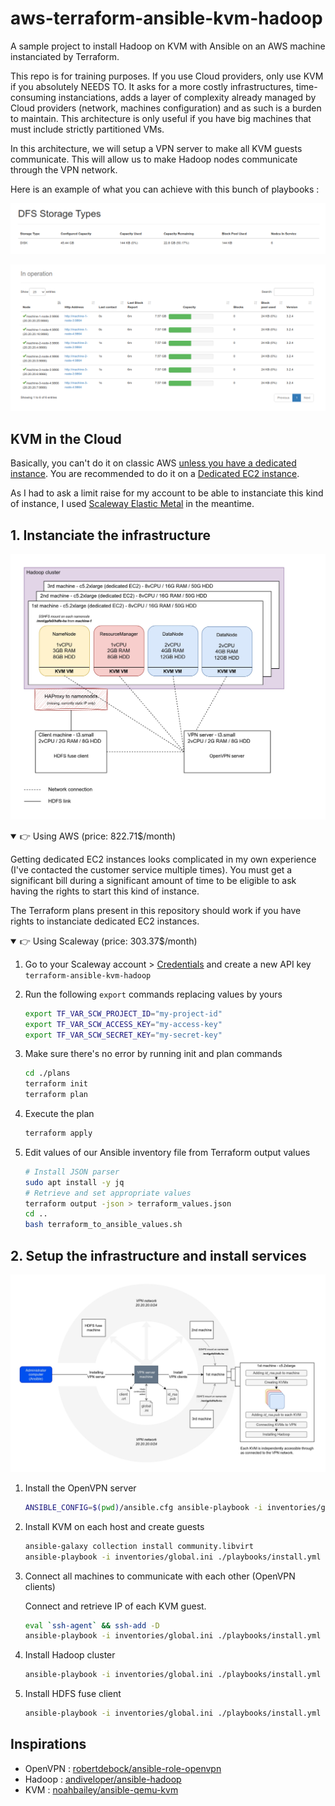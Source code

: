# aws-terraform-ansible-kvm-hadoop

A sample project to install Hadoop on KVM with Ansible on an AWS machine instanciated by Terraform.

This repo is for training purposes. If you use Cloud providers, only use KVM if you absolutely NEEDS TO. It asks for a more costly infrastructures, time-consuming instanciations, adds a layer of complexity already managed by Cloud providers (network, machines configuration) and as such is a burden to maintain. This architecture is only useful if you have big machines that must include strictly partitioned VMs.

In this architecture, we will setup a VPN server to make all KVM guests communicate. This will allow us to make Hadoop nodes communicate through the VPN network.

Here is an example of what you can achieve with this bunch of playbooks :

![DFS storage types tab](./dfs_storage_type.png)

![Hadoop cluster live datanodes](./datanodes_alive.png)

## KVM in the Cloud

Basically, you can't do it on classic AWS [unless you have a dedicated instance](https://aws.amazon.com/blogs/aws/new-amazon-ec2-bare-metal-instances-with-direct-access-to-hardware). You are recommended to do it on a [Dedicated EC2 instance](https://aws.amazon.com/ec2/pricing/dedicated-instances).

As I had to ask a limit raise for my account to be able to instanciate this kind of instance, I used [Scaleway Elastic Metal](https://www.scaleway.com/en/elastic-metal/) in the meantime.

## 1. Instanciate the infrastructure

![Architecture schema](./schema.jpg)

<details open>
<summary>👉 Using AWS (price: 822.71$/month)</summary>

Getting dedicated EC2 instances looks complicated in my own experience (I've contacted the customer service multiple times). You must get a significant bill during a significant amount of time to be eligible to ask having the rights to start this kind of instance.

The Terraform plans present in this repository should work if you have rights to instanciate dedicated EC2 instances.

</details>

<details open>
<summary>👉 Using Scaleway (price: 303.37$/month)</summary>

1. Go to your Scaleway account > [Credentials](https://console.scaleway.com/project/credentials) and create a new API key `terraform-ansible-kvm-hadoop`

2. Run the following `export` commands replacing values by yours

    ```bash
    export TF_VAR_SCW_PROJECT_ID="my-project-id"
    export TF_VAR_SCW_ACCESS_KEY="my-access-key"
    export TF_VAR_SCW_SECRET_KEY="my-secret-key"
    ```

3. Make sure there's no error by running init and plan commands

    ```bash
    cd ./plans
    terraform init
    terraform plan
    ```

4. Execute the plan

    ```bash
    terraform apply
    ```

5. Edit values of our Ansible inventory file from Terraform output values

    ```bash
    # Install JSON parser
    sudo apt install -y jq
    # Retrieve and set appropriate values
    terraform output -json > terraform_values.json
    cd ..
    bash terraform_to_ansible_values.sh
    ```

</details>

## 2. Setup the infrastructure and install services

![Chaining of Ansible's playbook actions](./chaining.jpg)

1. Install the OpenVPN server

    ```bash
    ANSIBLE_CONFIG=$(pwd)/ansible.cfg ansible-playbook -i inventories/global.ini ./playbooks/install.yml --extra-vars @./vars/all.yml -t vpn-server
    ```

2. Install KVM on each host and create guests

    ```bash
    ansible-galaxy collection install community.libvirt
    ansible-playbook -i inventories/global.ini ./playbooks/install.yml --extra-vars @./vars/all.yml -t kvm-install
    ```

3. Connect all machines to communicate with each other (OpenVPN clients)

    Connect and retrieve IP of each KVM guest.

    ```bash
    eval `ssh-agent` && ssh-add -D
    ansible-playbook -i inventories/global.ini ./playbooks/install.yml --extra-vars @./vars/all.yml -t vpn-client
    ```

4. Install Hadoop cluster

    ```bash
    ansible-playbook -i inventories/global.ini ./playbooks/install.yml --extra-vars @./vars/all.yml -t hadoop
    ```

5. Install HDFS fuse client

    ```bash
    ansible-playbook -i inventories/global.ini ./playbooks/install.yml --extra-vars @./vars/all.yml -t hdfs-fuse-install
    ```

## Inspirations

- OpenVPN : [robertdebock/ansible-role-openvpn](https://github.com/robertdebock/ansible-role-openvpn)
- Hadoop : [andiveloper/ansible-hadoop](https://github.com/andiveloper/ansible-hadoop)
- KVM : [noahbailey/ansible-qemu-kvm](https://github.com/noahbailey/ansible-qemu-kvm)
